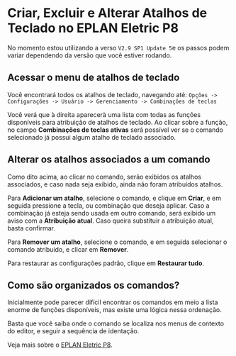 # Criar, Excluir e Alterar Atalhos de Teclado no EPLAN Eletric P8

No momento estou utilizando a verso `V2.9 SP1 Update 5`e os passos podem variar dependendo da versão que você estiver rodando.

## Acessar o menu de atalhos de teclado

Você encontrará todos os atalhos de teclado, navegando até:
`Opções -> Configurações -> Usuário -> Gerenciamento -> Combinações de teclas`

Você verá que à direita aparecerà uma lista com todas as funções disponíveis para atribuição de atalhos de teclado. Ao clicar sobre a função, no campo **Combinações de teclas ativas** será possível ver se o comando selecionado já possui algum atalho de teclado associado.

## Alterar os atalhos associados a um comando

Como dito acima, ao clicar no comando, serão exibidos os atalhos associados, e caso nada seja exibido, ainda não foram atribuídos atalhos.

Para **Adicionar um atalho**, selecione o comando, e clique em **Criar**, e em seguida pressione a tecla, ou combinação que deseja aplicar.
Caso a combinação já esteja sendo usada em outro comando, será exibido um aviso com a **Atribuição atual**. Caso queira substituir a atribuição atual, basta confirmar.

Para **Remover um atalho**, selecione o comando, e em seguida selecionar o comando atribuido, e clicar em **Remover**.

Para restaurar as configurações padrão, clique em **Restaurar tudo**.

## Como são organizados os comandos?

Inicialmente pode parecer difícil encontrar os comandos em meio a lista enorme de funções disponíveis, mas existe uma lógica nessa ordenação.

Basta que você saiba onde o comando se localiza nos menus de contexto do editor, e seguir a sequência de identação.

Veja mais sobre o [EPLAN Eletric P8](https://github.com/williampilger/tutoriais/tree/master/Eplan%20Eletric%20P8).
